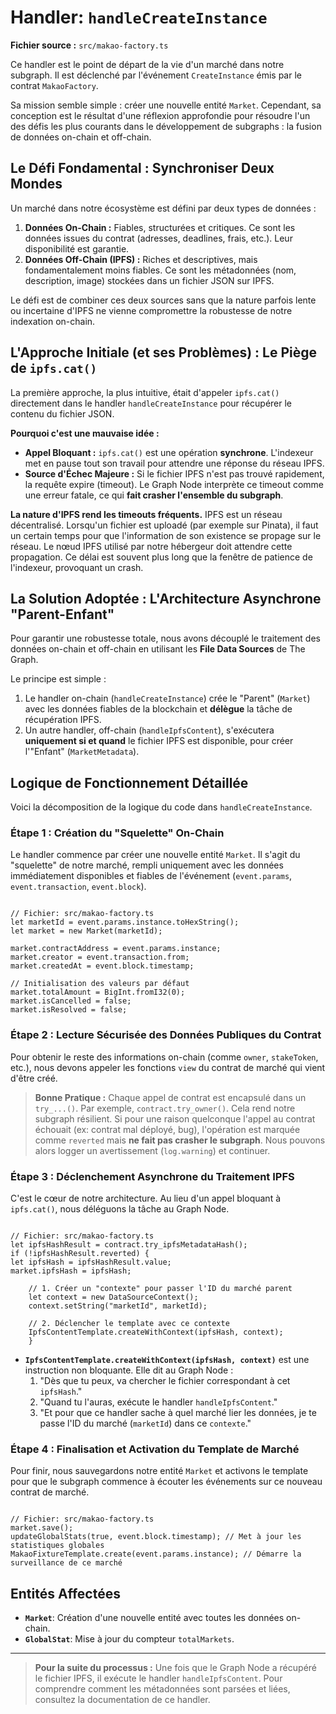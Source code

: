 # Handler: `handleCreateInstance`

**Fichier source :** `src/makao-factory.ts`

Ce handler est le point de départ de la vie d'un marché dans notre subgraph. Il est déclenché par l'événement `CreateInstance` émis par le contrat `MakaoFactory`.

Sa mission semble simple : créer une nouvelle entité `Market`. Cependant, sa conception est le résultat d'une réflexion approfondie pour résoudre l'un des défis les plus courants dans le développement de subgraphs : la fusion de données on-chain et off-chain.

## Le Défi Fondamental : Synchroniser Deux Mondes

Un marché dans notre écosystème est défini par deux types de données :

1.  **Données On-Chain :** Fiables, structurées et critiques. Ce sont les données issues du contrat (adresses, deadlines, frais, etc.). Leur disponibilité est garantie.
2.  **Données Off-Chain (IPFS) :** Riches et descriptives, mais fondamentalement moins fiables. Ce sont les métadonnées (nom, description, image) stockées dans un fichier JSON sur IPFS.

Le défi est de combiner ces deux sources sans que la nature parfois lente ou incertaine d'IPFS ne vienne compromettre la robustesse de notre indexation on-chain.

## L'Approche Initiale (et ses Problèmes) : Le Piège de `ipfs.cat()`

La première approche, la plus intuitive, était d'appeler `ipfs.cat()` directement dans le handler `handleCreateInstance` pour récupérer le contenu du fichier JSON.

**Pourquoi c'est une mauvaise idée :**

- **Appel Bloquant :** `ipfs.cat()` est une opération **synchrone**. L'indexeur met en pause tout son travail pour attendre une réponse du réseau IPFS.
- **Source d'Échec Majeure :** Si le fichier IPFS n'est pas trouvé rapidement, la requête expire (timeout). Le Graph Node interprète ce timeout comme une erreur fatale, ce qui **fait crasher l'ensemble du subgraph**.

**La nature d'IPFS rend les timeouts fréquents.** IPFS est un réseau décentralisé. Lorsqu'un fichier est uploadé (par exemple sur Pinata), il faut un certain temps pour que l'information de son existence se propage sur le réseau. Le nœud IPFS utilisé par notre hébergeur doit attendre cette propagation. Ce délai est souvent plus long que la fenêtre de patience de l'indexeur, provoquant un crash.

## La Solution Adoptée : L'Architecture Asynchrone "Parent-Enfant"

Pour garantir une robustesse totale, nous avons découplé le traitement des données on-chain et off-chain en utilisant les **File Data Sources** de The Graph.

Le principe est simple :

1.  Le handler on-chain (`handleCreateInstance`) crée le "Parent" (`Market`) avec les données fiables de la blockchain et **délègue** la tâche de récupération IPFS.
2.  Un autre handler, off-chain (`handleIpfsContent`), s'exécutera **uniquement si et quand** le fichier IPFS est disponible, pour créer l'"Enfant" (`MarketMetadata`).

## Logique de Fonctionnement Détaillée

Voici la décomposition de la logique du code dans `handleCreateInstance`.

### Étape 1 : Création du "Squelette" On-Chain

Le handler commence par créer une nouvelle entité `Market`. Il s'agit du "squelette" de notre marché, rempli uniquement avec les données immédiatement disponibles et fiables de l'événement (`event.params`, `event.transaction`, `event.block`).

```

// Fichier: src/makao-factory.ts
let marketId = event.params.instance.toHexString();
let market = new Market(marketId);

market.contractAddress = event.params.instance;
market.creator = event.transaction.from;
market.createdAt = event.block.timestamp;

// Initialisation des valeurs par défaut
market.totalAmount = BigInt.fromI32(0);
market.isCancelled = false;
market.isResolved = false;

```

### Étape 2 : Lecture Sécurisée des Données Publiques du Contrat

Pour obtenir le reste des informations on-chain (comme `owner`, `stakeToken`, etc.), nous devons appeler les fonctions `view` du contrat de marché qui vient d'être créé.

> **Bonne Pratique :** Chaque appel de contrat est encapsulé dans un `try_...()`. Par exemple, `contract.try_owner()`. Cela rend notre subgraph résilient. Si pour une raison quelconque l'appel au contrat échouait (ex: contrat mal déployé, bug), l'opération est marquée comme `reverted` mais **ne fait pas crasher le subgraph**. Nous pouvons alors logger un avertissement (`log.warning`) et continuer.

### Étape 3 : Déclenchement Asynchrone du Traitement IPFS

C'est le cœur de notre architecture. Au lieu d'un appel bloquant à `ipfs.cat()`, nous déléguons la tâche au Graph Node.

```

// Fichier: src/makao-factory.ts
let ipfsHashResult = contract.try_ipfsMetadataHash();
if (!ipfsHashResult.reverted) {
let ipfsHash = ipfsHashResult.value;
market.ipfsHash = ipfsHash;

    // 1. Créer un "contexte" pour passer l'ID du marché parent
    let context = new DataSourceContext();
    context.setString("marketId", marketId);

    // 2. Déclencher le template avec ce contexte
    IpfsContentTemplate.createWithContext(ipfsHash, context);
    }

```

- **`IpfsContentTemplate.createWithContext(ipfsHash, context)`** est une instruction non bloquante. Elle dit au Graph Node :
  1.  "Dès que tu peux, va chercher le fichier correspondant à cet `ipfsHash`."
  2.  "Quand tu l'auras, exécute le handler `handleIpfsContent`."
  3.  "Et pour que ce handler sache à quel marché lier les données, je te passe l'ID du marché (`marketId`) dans ce `contexte`."

### Étape 4 : Finalisation et Activation du Template de Marché

Pour finir, nous sauvegardons notre entité `Market` et activons le template pour que le subgraph commence à écouter les événements sur ce nouveau contrat de marché.

```

// Fichier: src/makao-factory.ts
market.save();
updateGlobalStats(true, event.block.timestamp); // Met à jour les statistiques globales
MakaoFixtureTemplate.create(event.params.instance); // Démarre la surveillance de ce marché

```

## Entités Affectées

- **`Market`**: Création d'une nouvelle entité avec toutes les données on-chain.
- **`GlobalStat`**: Mise à jour du compteur `totalMarkets`.

---

> **Pour la suite du processus :** Une fois que le Graph Node a récupéré le fichier IPFS, il exécute le handler `handleIpfsContent`. Pour comprendre comment les métadonnées sont parsées et liées, consultez la documentation de ce handler.
